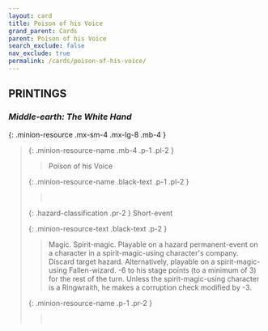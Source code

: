 ```yaml
---
layout: card
title: Poison of his Voice
grand_parent: Cards
parent: Poison of his Voice
search_exclude: false
nav_exclude: true
permalink: /cards/poison-of-his-voice/
---
```


## PRINTINGS


### _Middle-earth: The White Hand_

{: .minion-resource .mx-sm-4 .mx-lg-8 .mb-4 }
> {: .minion-resource-name .mb-4 .p-1 .pl-2 }
> > <div class="hazard-mp"></div>
> > <div class="card-name">Poison of his Voice</div>
>
> {: .minion-resource-name .black-text .p-1 .pl-2 }
> > &nbsp;
>
> {: .hazard-classification .pr-2 }
> Short-event
>
> {: .minion-resource-text .black-text .p-2 }
> > Magic. Spirit-magic. Playable on a hazard permanent-event on a character in a spirit-magic-using character's company. Discard target hazard. Alternatively, playable on a spirit-magic-using Fallen-wizard. -6 to his stage points (to a minimum of 3) for the rest of the turn. Unless the spirit-magic-using character is a Ringwraith, he makes a corruption check modified by -3. 
> 
> {: .minion-resource-name .p-1 .pr-2 }
> > <div class="card-shield"></div>
> > <div class="card-corruption-white">&nbsp;</div>
